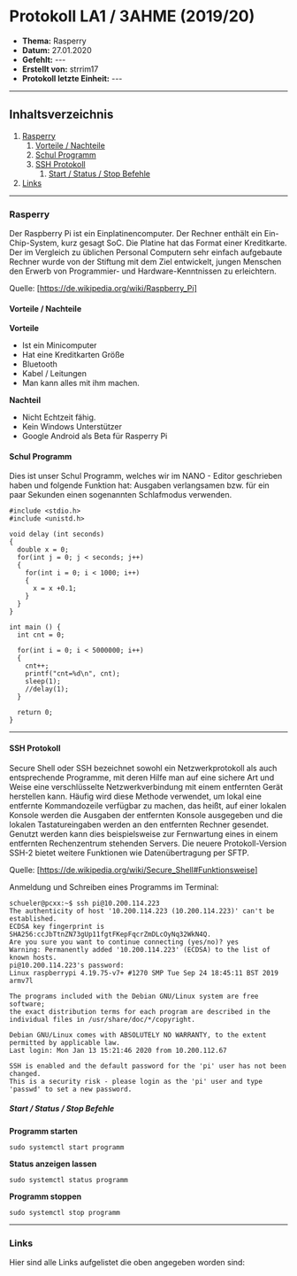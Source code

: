 # Protokoll LA1 / 3AHME (2019/20)
* **Thema:** Rasperry
* **Datum:** 27.01.2020
* **Gefehlt:** ---
* **Erstellt von:** strrim17
* **Protokoll letzte Einheit:** ---

------------------------------------------------------------------------------------------------------------------------

## Inhaltsverzeichnis

1. [Rasperry](#rasperry)
   1. [Vorteile / Nachteile](#vorteile-/-nachteile)
   2. [Schul Programm](#schul-programm)
   3. [SSH Protokoll](#ssh-protokoll)
      1. [Start / Status / Stop Befehle](#start-/-status-/-stop-befehle)
2. [Links](#links)

------------------------------------------------------------------------------------------------------------------------

### Rasperry
Der Raspberry Pi ist ein Einplatinencomputer. Der Rechner enthält ein Ein-Chip-System, kurz gesagt SoC. Die Platine hat das Format einer Kreditkarte. Der im Vergleich zu üblichen Personal Computern sehr einfach aufgebaute Rechner wurde von der Stiftung mit dem Ziel entwickelt, jungen Menschen den Erwerb von Programmier- und Hardware-Kenntnissen zu erleichtern.

Quelle: [https://de.wikipedia.org/wiki/Raspberry_Pi]

#### Vorteile / Nachteile

**Vorteile**
* Ist ein Minicomputer
* Hat eine Kreditkarten Größe
* Bluetooth
* Kabel / Leitungen
* Man kann alles mit ihm machen.

**Nachteil**
* Nicht Echtzeit fähig.
* Kein Windows Unterstützer
* Google Android als Beta für Rasperry Pi

#### Schul Programm
Dies ist unser Schul Programm, welches wir im NANO - Editor geschrieben haben und folgende Funktion hat: Ausgaben verlangsamen bzw. für ein paar Sekunden einen sogenannten Schlafmodus verwenden.

```
#include <stdio.h>
#include <unistd.h>

void delay (int seconds)
{
  double x = 0;
  for(int j = 0; j < seconds; j++)
  {
    for(int i = 0; i < 1000; i++)
    {
      x = x +0.1;
    }
  }
}

int main () {
  int cnt = 0;
    
  for(int i = 0; i < 5000000; i++)
  {
    cnt++;
    printf("cnt=%d\n", cnt);
    sleep(1);
    //delay(1);
  }
  
  return 0;
}
```

------------------------------------------------------------------------------------------------------------------------

#### SSH Protokoll
Secure Shell oder SSH bezeichnet sowohl ein Netzwerkprotokoll als auch entsprechende Programme, mit deren Hilfe man auf eine
sichere Art und Weise eine verschlüsselte Netzwerkverbindung mit einem entfernten Gerät herstellen kann. Häufig wird diese
Methode verwendet, um lokal eine entfernte Kommandozeile verfügbar zu machen, das heißt, auf einer lokalen Konsole werden die
Ausgaben der entfernten Konsole ausgegeben und die lokalen Tastatureingaben werden an den entfernten Rechner gesendet. Genutzt
werden kann dies beispielsweise zur Fernwartung eines in einem entfernten Rechenzentrum stehenden Servers. Die neuere
Protokoll-Version SSH-2 bietet weitere Funktionen wie Datenübertragung per SFTP.

Quelle: [https://de.wikipedia.org/wiki/Secure_Shell#Funktionsweise]

Anmeldung und Schreiben eines Programms im Terminal:

```
schueler@pcxx:~$ ssh pi@10.200.114.223
The authenticity of host '10.200.114.223 (10.200.114.223)' can't be established.
ECDSA key fingerprint is SHA256:ccJbTtnZN73gUp11fgtFKepFqcrZmDLcOyNq32WkN4Q.
Are you sure you want to continue connecting (yes/no)? yes
Warning: Permanently added '10.200.114.223' (ECDSA) to the list of known hosts.
pi@10.200.114.223's password:
Linux raspberrypi 4.19.75-v7+ #1270 SMP Tue Sep 24 18:45:11 BST 2019 armv7l

The programs included with the Debian GNU/Linux system are free software;
the exact distribution terms for each program are described in the
individual files in /usr/share/doc/*/copyright.

Debian GNU/Linux comes with ABSOLUTELY NO WARRANTY, to the extent
permitted by applicable law.
Last login: Mon Jan 13 15:21:46 2020 from 10.200.112.67

SSH is enabled and the default password for the 'pi' user has not been changed.
This is a security risk - please login as the 'pi' user and type 'passwd' to set a new password.
```

##### Start / Status / Stop Befehle
**Programm starten**
  ```
  sudo systemctl start programm
  ```
  
**Status anzeigen lassen**
  ```
  sudo systemctl status programm
  ```
  
**Programm stoppen**
  ```
  sudo systemctl stop programm
  ```

------------------------------------------------------------------------------------------------------------------------

### Links
Hier sind alle Links aufgelistet die oben angegeben worden sind:

[Rasperry]: https://de.wikipedia.org/wiki/Raspberry_Pi
[SSH Protokoll]: https://de.wikipedia.org/wiki/Secure_Shell#Funktionsweise
